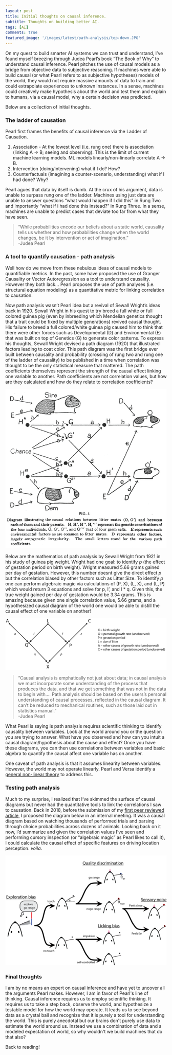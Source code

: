 ```yaml
---
layout: post
title: Initial thoughts on causal inference.
subtitle: Thoughts on building better AI. 
tags: [AI]
comments: true
featured_image: '/images/latest/path-analysis/top-down.JPG'
---
```


On my quest to build smarter AI systems we can trust and understand, I’ve found myself breezing through Judea Pearl’s book “The Book of Why” to understand causal inference. Pearl pitches the use of causal models as a bridge from objective data to subjective reasoning. If machines were able to build causal (or what Pearl refers to as subjective hypotheses) models of the world, they would not require massive amounts of data to train and could extrapolate experiences to unknown instances. In a sense, machines could creatively make hypothesis about the world and test them and explain to humans, via a causal model, why a certain decision was predicted. 

Below are a collection of initial thoughts. 

### The ladder of causation 

Pearl first frames the benefits of causal inference via the Ladder of Causation. 

1. Association - At the lowest level (i.e. rung one) there is association (linking A -> B; seeing and observing). This is the limit of current machine learning models. ML models linearly/non-linearly correlate A -> B. 
2. Intervention (doing/intervening) what if I do? How? 
3. Counterfactuals (imagining a counter-scenario, understanding) what if I had done? Why? 

Pearl agues that data by itself is dumb. At the crux of his argument, data is unable to surpass rung one of the ladder. Machines using just data are unable to answer questions “what would happen if I did this” in Rung Two and importantly “what if i had done this instead?” in Rung Three. In a sense, machines are unable to predict cases that deviate too far from what they have seen. 

> “While probabilities encode our beliefs about a static world, causality tells us whether and how probabilities change when the world changes, be it by intervention or act of imagination.”  
-Judea Pearl

### A tool to quantify causation - path analysis

Well how do we move from these nebulous ideas of causal models to quantifiable metrics. In the past, some have proposed the use of Granger Causality or Vector Autoregression as a tool to understand causality. However they both lack… Pearl proposes the use of path analyses (i.e. structural equation modeling) as a quantitative metric for linking correlation to causation. 

Now path analysis wasn’t Pearl idea but a revival of Sewall Wright’s ideas back in 1920. Sewall Wright in his quest to try breed a full white or full colored guinea pig (even by inbreeding which Mendelian genetics thought that a trait could be fixed by multiple generations) revived causal thought. His failure to breed a full colored/white guinea pig caused him to think that there were other forces such as Developmental (D) and Environmental (E) that was built on top of Genetics (G) to generate color patterns. To express his thoughts, Sewall Wright devised a path diagram (1920) that illustrated factors leading to coat color. This path diagram was the first bridge ever built between causality and probability (crossing of rung two and rung one of the ladder of causality) to be published in a time when correlation was thought to be the only statistical measure that mattered. The path coefficients themselves represent the strength of the causal effect linking one variable to another. Path coefficients are not correlation values, but how are they calculated and how do they relate to correlation coefficients?

![](/images/latest/path-analysis/guinea-pig-path-analysis.png)

Below are the mathematics of path analysis by Sewall Wright from 1921 in his study of guinea pig weight. Wright had one goal: to identify *p* (the effect of gestation period on birth weight). Wright measured 5.66 grams gained per day of gestation. However, this number doesnt give the direct effect *p* but the correlation biased by other factors such as Litter Size. To identify *p* one can perform algebraic magic via calculations of (P, X), (L, X), and (L, P) which would return 3 equations and solve for p, l’, and l * q. Given this, the true weight gained per day of gestation would be 3.34 grams. This is amazing because given one single correlation value, 5.66 grams, and a hypothesized causal diagram of the world one would be able to distill the causal effect of one variable on another! 

![](/images/latest/path-analysis/judea-pearl-path.png)

> “Causal analysis is emphatically not just about data; in causal analysis we must incorporate some understanding of the process that produces the data, and that we get something that was not in the data to begin with…. Path analysis should be based on the users’s personal understanding of causal processes, reflected in the causal diagram. It can’t be reduced to mechanical routines, such as those laid out in statistics manual.”  
-Judea Pearl 

 What Pearl is saying is path analysis requires scientific thinking to identify causality between variables. Look at the world around you or the question you are trying to answer. What have you observed and how can you intuit a causal diagram/hypothesis about the cause and effect? Once you have these diagrams, you can then use correlations between variables and basic algebra to quantify the causal affect one variable has on another. 

One caveat of path analysis is that it assumes linearity between variables. However, the world may not operate linearly. Pearl and Versa identify a [general non-linear theory](https://www.sciencedirect.com/science/article/pii/S0049237X06800741) to address this. 

### Testing path analysis

Much to my surprise, I realized that I’ve skimmed the surface of causal diagrams but never had the quantitative tools to link the correlations I saw to causation. Back in 2018, before the submission of my [first peer reviewed article](http://jacheung.com/images/localization-behavior.pdf), I proposed the diagram below in an internal meeting. It was a causal diagram based on watching thousands of performed trials and parsing through choice probabilities across dozens of animals. Looking back on it now, I’d summarize and given the correlation values I’ve seen and performing cursory inspection (or  “algebraic magic” as Pearl likes to call it), I could calculate the causal effect of specific features on driving location perception. *voila*.

![](/images/latest/path-analysis/FigCartoonSummary_V2.png)

### Final thoughts

I am by no means an expert on causal inference and have yet to uncover all the arguments Pearl makes. However, I am in favor of Pearl's line of thinking. Causal inference requires us to employ scientific thinking. It requires us to take a step back, observe the world, and hypothesize a testable model for how the world may operate. It leads us to see beyond data as a crystal ball and recognize that it is purely a tool for understanding the world. This is purely anecdotal but our brains don't purely use data to estimate the world around us. Instead we use a combination of data and a modeled expectation of world, so why wouldn't we build machines that do that also? 

Back to reading!